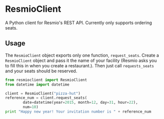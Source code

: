 # ResmioClient
A Python client for Resmio's REST API. Currently only supports ordering seats.

## Usage

The `ResmioClient` object exports only one function, `request_seats`. Create a
`ResmioClient` object and pass it the name of your facility (Resmio asks you to
fill this in when you create a restaurant.). Then just call `requests_seats` and
your seats should be reserved.

```python
from resmioclient import ResmioClient
from datetime import datetime

client = ResmioClient("pizza-hut")
reference_num = client.request_seats(
        date=datetime(year=2015, month=12, day=31, hour=22),
        num=10)
print "Happy new year! Your invitation number is " + reference_num
```
